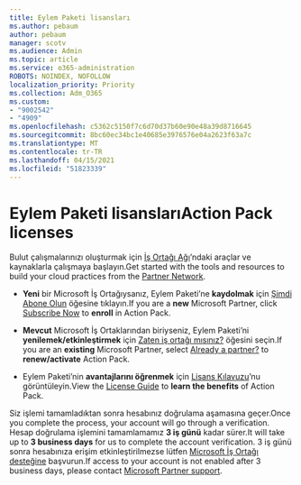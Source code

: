 ```yaml
---
title: Eylem Paketi lisansları
ms.author: pebaum
author: pebaum
manager: scotv
ms.audience: Admin
ms.topic: article
ms.service: o365-administration
ROBOTS: NOINDEX, NOFOLLOW
localization_priority: Priority
ms.collection: Adm_O365
ms.custom:
- "9002542"
- "4909"
ms.openlocfilehash: c5362c5150f7c6d70d37b60e90e48a39d8716645
ms.sourcegitcommit: 8bc60ec34bc1e40685e3976576e04a2623f63a7c
ms.translationtype: MT
ms.contentlocale: tr-TR
ms.lasthandoff: 04/15/2021
ms.locfileid: "51823339"
---
```

# <a name="action-pack-licenses"></a><span data-ttu-id="1da8b-102">Eylem Paketi lisansları</span><span class="sxs-lookup"><span data-stu-id="1da8b-102">Action Pack licenses</span></span>

<span data-ttu-id="1da8b-103">Bulut çalışmalarınızı oluşturmak için [İş Ortağı Ağı](https://aka.ms/MPNActionPack)’ndaki araçlar ve kaynaklarla çalışmaya başlayın.</span><span class="sxs-lookup"><span data-stu-id="1da8b-103">Get started with the tools and resources to build your cloud practices from the [Partner Network](https://aka.ms/MPNActionPack).</span></span>

- <span data-ttu-id="1da8b-104">**Yeni** bir Microsoft İş Ortağıysanız, Eylem Paketi’ne **kaydolmak** için [Şimdi Abone Olun](https://aka.ms/MPNActionPackNew) öğesine tıklayın.</span><span class="sxs-lookup"><span data-stu-id="1da8b-104">If you are a **new** Microsoft Partner, click [Subscribe Now](https://aka.ms/MPNActionPackNew) to **enroll** in Action Pack.</span></span>

- <span data-ttu-id="1da8b-105">**Mevcut** Microsoft İş Ortaklarından biriyseniz, Eylem Paketi’ni **yenilemek/etkinleştirmek** için [Zaten iş ortağı mısınız?](https://aka.ms/MPNActionPackExisting) öğesini seçin.</span><span class="sxs-lookup"><span data-stu-id="1da8b-105">If you are an **existing** Microsoft Partner, select [Already a partner?](https://aka.ms/MPNActionPackExisting) to **renew/activate** Action Pack.</span></span> 

- <span data-ttu-id="1da8b-106">Eylem Paketi’nin **avantajlarını öğrenmek** için [Lisans Kılavuzu](https://aka.ms/MPNActionPackGuide)’nu görüntüleyin.</span><span class="sxs-lookup"><span data-stu-id="1da8b-106">View the [License Guide](https://aka.ms/MPNActionPackGuide) to **learn the benefits** of Action Pack.</span></span> 

<span data-ttu-id="1da8b-107">Siz işlemi tamamladıktan sonra hesabınız doğrulama aşamasına geçer.</span><span class="sxs-lookup"><span data-stu-id="1da8b-107">Once you complete the process, your account will go through a verification.</span></span> <span data-ttu-id="1da8b-108">Hesap doğrulama işlemini tamamlamamız **3 iş günü** kadar sürer.</span><span class="sxs-lookup"><span data-stu-id="1da8b-108">It will take up to **3 business days** for us to complete the account verification.</span></span> <span data-ttu-id="1da8b-109">3 iş günü sonra hesabınıza erişim etkinleştirilmezse lütfen [Microsoft İş Ortağı desteğine](https://aka.ms/MPNActionPackSupport) başvurun.</span><span class="sxs-lookup"><span data-stu-id="1da8b-109">If access to your account is not enabled after 3 business days, please contact [Microsoft Partner support](https://aka.ms/MPNActionPackSupport).</span></span> 
